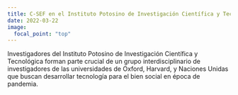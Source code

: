 ```yaml
---
title: C-SEF en el Instituto Potosino de Investigación Científica y Tecnológica!
date: 2022-03-22
image:
  focal_point: "top"
---
```


Investigadores del Instituto Potosino de Investigación Científica y Tecnológica forman parte crucial de un grupo interdisciplinario de investigadores de las universidades de Oxford, Harvard, y Naciones Unidas que buscan desarrollar tecnología para el bien social en época de pandemia.

<!--more-->
